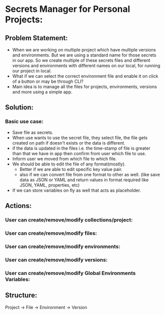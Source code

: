 # Secrets Manager for Personal Projects:

## Problem Statement:
- When we are working on multiple project which have multiple versions and environments. But we are using a standard name for those secrets in our app. So we create multiple of these secrets files and different versions and environments with different names on our local, for running our project in local.
- What if we can select the correct environment file and enable it on click of a button or may be through CLI?
- Main idea is to manage all the files for projects, environments, versions and more using a simple app.

## Solution:
### Basic use case:
- Save file as secrets.
- When use wants to use the secret file, they select file, the file gets created on path if doesn't exists or the data is different.
- if the data is updated in the files i.e. the time-stamp of file is greater than that we have in app then confirm from user which file to use.
- Inform user we moved from which file to which file.
- We should be able to edit the file of any format(mostly).
  - Better if we are able to edit specific key value pair.
  - also if we can convert file from one format to other as well. (like save data as JSON or YAML and return values in format required like JSON, YAML, properties, etc)
- If we can store variables on fly as well that acts as placeholder.

## Actions:
### User can create/remove/modify collections/project:
### User can create/remove/modify files:
### User can create/remove/modify environments:
### User can create/remove/modify versions:
### User can create/remove/modify Global Environments Variables:

## Structure: 
Project -> File -> Environment -> Version
